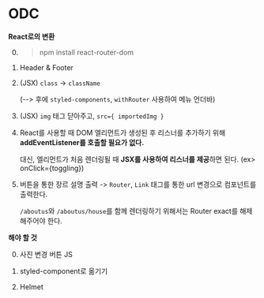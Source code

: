 # ODC

**React로의 변환**

0. > npm install react-router-dom

1. Header & Footer

2. (JSX) `class` -> `className`

    (--> 후에 `styled-components`, `withRouter` 사용하여 메뉴 언더바)

3. (JSX) `img` 태그 닫아주고, `src={ importedImg }`

4. React를 사용할 때 DOM 엘리먼트가 생성된 후 리스너를 추가하기 위해 **addEventListener를 호출할 필요가 없다.** 
    
    대신, 엘리먼트가 처음 렌더링될 때 **JSX를 사용하여 리스너를 제공**하면 된다. (ex> onClick={toggling})

5. 버튼을 통한 장르 설명 출력 -> `Router`, `Link` 태그를 통한 url 변경으로 컴포넌트를 출력한다.

    `/aboutus`와 `/aboutus/house`를 함께 렌더링하기 위해서는 Router exact를 해제해주어야 한다.

**해야 할 것**

0. 사진 변경 버튼 JS

1. styled-component로 옮기기

2. Helmet